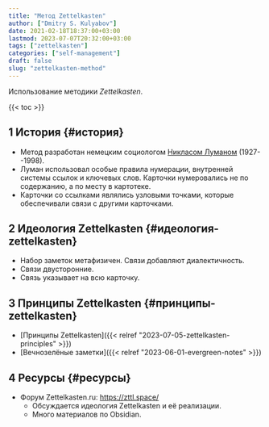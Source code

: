 ```yaml
---
title: "Метод Zettelkasten"
author: ["Dmitry S. Kulyabov"]
date: 2021-02-18T18:37:00+03:00
lastmod: 2023-07-07T20:32:00+03:00
tags: ["zettelkasten"]
categories: ["self-management"]
draft: false
slug: "zettelkasten-method"
---
```


Использование методики _Zettelkasten_.

<!--more-->

{{< toc >}}


## <span class="section-num">1</span> История {#история}

-   Метод разработан немецким социологом [Никласом Луманом](https://ru.wikipedia.org/wiki/%D0%9B%D1%83%D0%BC%D0%B0%D0%BD,_%D0%9D%D0%B8%D0%BA%D0%BB%D0%B0%D1%81) (1927--1998).
-   Луман использовал особые правила нумерации, внутренней системы ссылок и ключевых слов. Карточки нумеровались не по содержанию, а по месту в картотеке.
-   Карточки со ссылками являлись узловыми точками, которые обеспечивали связи с другими карточками.


## <span class="section-num">2</span> Идеология Zettelkasten {#идеология-zettelkasten}

-   Набор заметок метафизичен. Связи добавляют диалектичность.
-   Связи двусторонние.
-   Связь указывает на всю карточку.


## <span class="section-num">3</span> Принципы Zettelkasten {#принципы-zettelkasten}

-   [Принципы Zettelkasten]({{< relref "2023-07-05-zettelkasten-principles" >}})
-   [Вечнозелёные заметки]({{< relref "2023-06-01-evergreen-notes" >}})


## <span class="section-num">4</span> Ресурсы {#ресурсы}

-   Форум Zettelkasten.ru: <https://zttl.space/>
    -   Обсуждается идеология Zettelkasten и её реализации.
    -   Много материалов по Obsidian.

